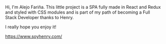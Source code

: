 
 Hi, I'm Alejo Fariña. This little project is a SPA fully made in React and Redux and styled with CSS modules and is part of my path  of becoming a Full Stack Developer thanks to Henry.

I really hope you enjoy it!

https://www.soyhenry.com/